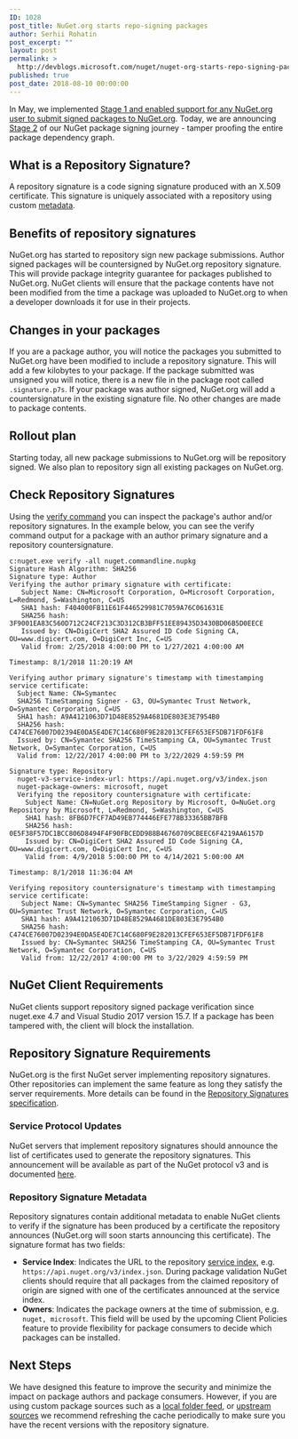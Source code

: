 ```yaml
---
ID: 1028
post_title: NuGet.org starts repo-signing packages
author: Serhii Rohatin
post_excerpt: ""
layout: post
permalink: >
  http://devblogs.microsoft.com/nuget/nuget-org-starts-repo-signing-packages/
published: true
post_date: 2018-08-10 00:00:00
---
```

In May, we implemented [Stage 1 and enabled support for any NuGet.org user to submit signed packages to NuGet.org][1]. Today, we are announcing [Stage 2][2] of our NuGet package signing journey - tamper proofing the entire package dependency graph.

## What is a Repository Signature?

A repository signature is a code signing signature produced with an X.509 certificate. This signature is uniquely associated with a repository using custom [metadata][3].

## Benefits of repository signatures

NuGet.org has started to repository sign new package submissions. Author signed packages will be countersigned by NuGet.org repository signature. This will provide package integrity guarantee for packages published to NuGet.org. NuGet clients will ensure that the package contents have not been modified from the time a package was uploaded to NuGet.org to when a developer downloads it for use in their projects.

## Changes in your packages

If you are a package author, you will notice the packages you submitted to NuGet.org have been modified to include a repository signature. This will add a few kilobytes to your package. If the package submitted was unsigned you will notice, there is a new file in the package root called `.signature.p7s`. If your package was author signed, NuGet.org will add a countersignature in the existing signature file. No other changes are made to package contents.

## Rollout plan

Starting today, all new package submissions to NuGet.org will be repository signed. We also plan to repository sign all existing packages on NuGet.org.

## Check Repository Signatures

Using the [verify command][4] you can inspect the package's author and/or repository signatures. In the example below, you can see the verify command output for a package with an author primary signature and a repository countersignature.

    c:nuget.exe verify -all nuget.commandline.nupkg
    Signature Hash Algorithm: SHA256 
    Signature type: Author 
    Verifying the author primary signature with certificate: 
       Subject Name: CN=Microsoft Corporation, O=Microsoft Corporation, L=Redmond, S=Washington, C=US 
       SHA1 hash: F404000FB11E61F446529981C7059A76C061631E 
       SHA256 hash: 3F9001EA83C560D712C24CF213C3D312CB3BFF51EE89435D3430BD06B5D0EECE 
       Issued by: CN=DigiCert SHA2 Assured ID Code Signing CA, OU=www.digicert.com, O=DigiCert Inc, C=US 
       Valid from: 2/25/2018 4:00:00 PM to 1/27/2021 4:00:00 AM 
    
    Timestamp: 8/1/2018 11:20:19 AM 
    
    Verifying author primary signature's timestamp with timestamping service certificate: 
      Subject Name: CN=Symantec 
      SHA256 TimeStamping Signer - G3, OU=Symantec Trust Network, O=Symantec Corporation, C=US 
      SHA1 hash: A9A4121063D71D48E8529A4681DE803E3E7954B0 
      SHA256 hash: C474CE76007D02394E0DA5E4DE7C14C680F9E282013CFEF653EF5DB71FDF61F8 
      Issued by: CN=Symantec SHA256 TimeStamping CA, OU=Symantec Trust Network, O=Symantec Corporation, C=US 
      Valid from: 12/22/2017 4:00:00 PM to 3/22/2029 4:59:59 PM 
    
    Signature type: Repository 
      nuget-v3-service-index-url: https://api.nuget.org/v3/index.json 
      nuget-package-owners: microsoft, nuget 
      Verifying the repository countersignature with certificate: 
        Subject Name: CN=NuGet.org Repository by Microsoft, O=NuGet.org Repository by Microsoft, L=Redmond, S=Washington, C=US 
        SHA1 hash: 8FB6D7FCF7AD49EB774446EFE778B33365BB7BFB 
        SHA256 hash: 0E5F38F57DC1BCC806D8494F4F90FBCEDD988B46760709CBEEC6F4219AA6157D 
        Issued by: CN=DigiCert SHA2 Assured ID Code Signing CA, OU=www.digicert.com, O=DigiCert Inc, C=US 
        Valid from: 4/9/2018 5:00:00 PM to 4/14/2021 5:00:00 AM 
    
    Timestamp: 8/1/2018 11:36:04 AM 
    
    Verifying repository countersignature's timestamp with timestamping service certificate: 
       Subject Name: CN=Symantec SHA256 TimeStamping Signer - G3, OU=Symantec Trust Network, O=Symantec Corporation, C=US 
       SHA1 hash: A9A4121063D71D48E8529A4681DE803E3E7954B0 
       SHA256 hash: C474CE76007D02394E0DA5E4DE7C14C680F9E282013CFEF653EF5DB71FDF61F8 
       Issued by: CN=Symantec SHA256 TimeStamping CA, OU=Symantec Trust Network, O=Symantec Corporation, C=US 
       Valid from: 12/22/2017 4:00:00 PM to 3/22/2029 4:59:59 PM
    

## NuGet Client Requirements

NuGet clients support repository signed package verification since nuget.exe 4.7 and Visual Studio 2017 version 15.7. If a package has been tampered with, the client will block the installation.

## Repository Signature Requirements

NuGet.org is the first NuGet server implementing repository signatures. Other repositories can implement the same feature as long they satisfy the server requirements. More details can be found in the [Repository Signatures specification][5].

### Service Protocol Updates

NuGet servers that implement repository signatures should announce the list of certificates used to generate the repository signatures. This announcement will be available as part of the NuGet protocol v3 and is documented [here][6].

### Repository Signature Metadata

Repository signatures contain additional metadata to enable NuGet clients to verify if the signature has been produced by a certificate the repository announces (NuGet.org will soon starts announcing this certificate). The signature format has two fields:

*   **Service Index**: Indicates the URL to the repository [service index][7], e.g. `https://api.nuget.org/v3/index.json`. During package validation NuGet clients should require that all packages from the claimed repository of origin are signed with one of the certificates announced at the service index.
*   **Owners**: Indicates the package owners at the time of submission, e.g. `nuget, microsoft`. This field will be used by the upcoming Client Policies feature to provide flexibility for package consumers to decide which packages can be installed.

## Next Steps

We have designed this feature to improve the security and minimize the impact on package authors and package consumers. However, if you are using custom package sources such as a [local folder feed][8], or [upstream sources][9] we recommend refreshing the cache periodically to make sure you have the recent versions with the repository signature.

 [1]: https://blog.nuget.org/20180522/Introducing-signed-package-submissions.html
 [2]: https://blog.nuget.org/20170914/NuGet-Package-Signing.html#stage-2-tamper-proofing-entire-package-dependency-graphs
 [3]: #repository-signature-metadata
 [4]: https://docs.microsoft.com/en-us/nuget/tools/cli-ref-verify
 [5]: https://github.com/NuGet/Home/wiki/Repository-Signatures
 [6]: https://docs.microsoft.com/en-us/nuget/api/repository-signatures-resource
 [7]: https://docs.microsoft.com/en-us/nuget/api/service-index
 [8]: https://docs.microsoft.com/en-us/nuget/hosting-packages/local-feeds
 [9]: https://docs.microsoft.com/en-us/vsts/package/concepts/upstream-sources?view=vsts